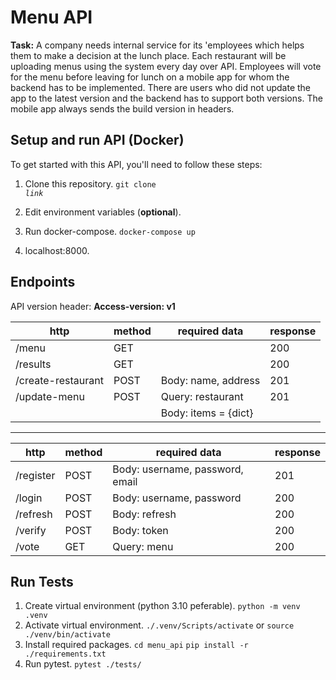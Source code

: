 # Menu API
**Task:** A company needs internal service for its 'employees which helps them to make a decision at the lunch place. Each restaurant will be uploading menus using the system every day over API. Employees will vote for the menu before leaving for lunch on a mobile app for whom the backend has to be implemented. There are users who did not update the app to the latest version and the backend has to support both versions. The mobile app always sends the build version in headers.

## Setup and run API (Docker)
To get started with this API, you'll need to follow these steps:

1.  Clone this repository. 
	<code>git clone *link*</code>

2.  Edit environment variables (**optional**).
3.  Run docker-compose.
	<code>docker-compose up</code>
5.  localhost:8000.


## Endpoints

API version header: **Access-version: v1**


|http               | method | required data      | response|
| ------------------| -------| -------------------|---------|
|/menu              | GET    |                    |200      |
|/results           | GET    |                    |200      |
|/create-restaurant | POST   | Body: name, address|201      |
|/update-menu       | POST   | Query: restaurant  |201      |
|                   |        |Body: items = {dict}|         |
----

|http               | method | required data                  | response|
| ------------------| -------| -------------------------------|---------|
|/register          | POST   | Body: username, password, email|201      |
|/login             | POST   | Body: username, password       |200      |
|/refresh           | POST   | Body: refresh                  |200      |
|/verify            | POST   | Body: token                    |200      |
|/vote              | GET    | Query: menu                    |200      |


## Run Tests
1. Create virtual environment (python 3.10 peferable).
`python -m venv .venv`
2.  Activate virtual environment.
`./.venv/Scripts/activate`
or
`source ./venv/bin/activate`
3. Install required packages.
`cd menu_api`
`pip install -r ./requirements.txt`
4. Run pytest.
`pytest ./tests/`